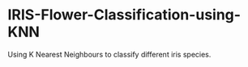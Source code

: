# IRIS-Flower-Classification-using-KNN
Using K Nearest Neighbours to classify different iris species.
